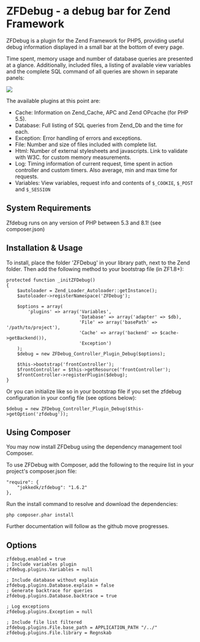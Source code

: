 # ZFDebug - a debug bar for Zend Framework
ZFDebug is a plugin for the Zend Framework for PHP5, providing useful debug information displayed in a small bar at the bottom of every page.

Time spent, memory usage and number of database queries are presented at a glance. Additionally, included files, a listing of available view variables and the complete SQL command of all queries are shown in separate panels:

![](http://jokke.dk/media/2011-zfdebug.png)

The available plugins at this point are:

  * Cache: Information on Zend_Cache, APC and Zend OPcache (for PHP 5.5).
  * Database: Full listing of SQL queries from Zend_Db and the time for each.
  * Exception: Error handling of errors and exceptions.
  * File: Number and size of files included with complete list.
  * Html: Number of external stylesheets and javascripts. Link to validate with W3C.
for custom memory measurements.
  * Log: Timing information of current request, time spent in action controller and custom timers. Also average, min and max time for requests.
  * Variables: View variables, request info and contents of `$_COOKIE`, `$_POST` and `$_SESSION`

System Requirements
------------
Zfdebug runs on any version of PHP between 5.3 and 8.1! (see composer.json)

Installation & Usage
------------
To install, place the folder 'ZFDebug' in your library path, next to the Zend
folder. Then add the following method to your bootstrap file (in ZF1.8+):

	protected function _initZFDebug()
	{
	    $autoloader = Zend_Loader_Autoloader::getInstance();
	    $autoloader->registerNamespace('ZFDebug');

	    $options = array(
	        'plugins' => array('Variables',
	                           'Database' => array('adapter' => $db),
	                           'File' => array('basePath' => '/path/to/project'),
	                           'Cache' => array('backend' => $cache->getBackend()),
	                           'Exception')
	    );
	    $debug = new ZFDebug_Controller_Plugin_Debug($options);

	    $this->bootstrap('frontController');
	    $frontController = $this->getResource('frontController');
	    $frontController->registerPlugin($debug);
	}

Or you can initialize like so in your bootstrap file if you set the zfdebug configuration in your
config file (see options below):

    $debug = new ZFDebug_Controller_Plugin_Debug($this->getOption('zfdebug'));

Using Composer
--------------
You may now install ZFDebug using the dependency management tool Composer.

To use ZFDebug with Composer, add the following to the require list in your
project's composer.json file:

	"require": {
	    "jokkedk/zfdebug": "1.6.2"
	},

Run the install command to resolve and download the dependencies:

	php composer.phar install

Further documentation will follow as the github move progresses.

Options
-------------
    zfdebug.enabled = true
    ; Include variables plugin
    zfdebug.plugins.Variables = null

    ; Include database without explain
    zfdebug.plugins.Database.explain = false
    ; Generate backtrace for queries
    zfdebug.plugins.Database.backtrace = true

    ; Log exceptions
    zfdebug.plugins.Exception = null

    ; Include file list filtered
    zfdebug.plugins.File.base_path = APPLICATION_PATH "/../"
    zfdebug.plugins.File.library = Regnskab

